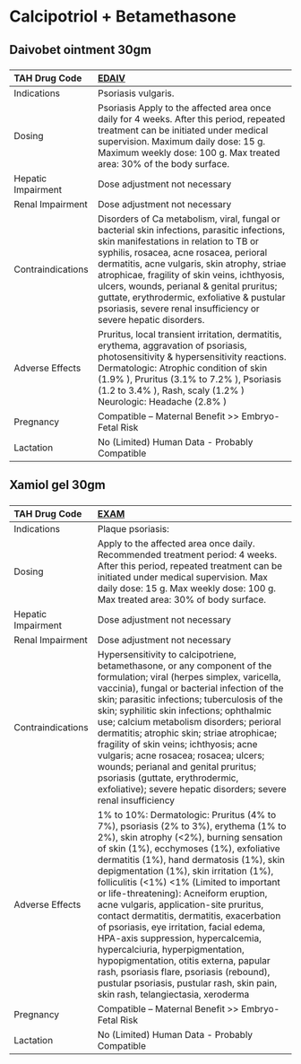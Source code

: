 # Calcipotriol + Betamethasone

## Daivobet ointment 30gm

##### 

| TAH Drug Code      | [EDAIV](https://www.tahsda.org.tw/drugs/hissearch.php?drug_code=EDAIV)                                                                                                                                                                                                                                                                                                                                                                           |
|:-------------------|:-------------------------------------------------------------------------------------------------------------------------------------------------------------------------------------------------------------------------------------------------------------------------------------------------------------------------------------------------------------------------------------------------------------------------------------------------|
| Indications        | Psoriasis vulgaris.                                                                                                                                                                                                                                                                                                                                                                                                                              |
| Dosing             | Psoriasis Apply to the affected area once daily for 4 weeks. After this period, repeated treatment can be initiated under medical supervision. Maximum daily dose: 15 g. Maximum weekly dose: 100 g. Max treated area: 30% of the body surface.                                                                                                                                                                                                  |
| Hepatic Impairment | Dose adjustment not necessary                                                                                                                                                                                                                                                                                                                                                                                                                    |
| Renal Impairment   | Dose adjustment not necessary                                                                                                                                                                                                                                                                                                                                                                                                                    |
| Contraindications  | Disorders of Ca metabolism, viral, fungal or bacterial skin infections, parasitic infections, skin manifestations in relation to TB or syphilis, rosacea, acne rosacea, perioral dermatitis, acne vulgaris, skin atrophy, striae atrophicae, fragility of skin veins, ichthyosis, ulcers, wounds, perianal & genital pruritus; guttate, erythrodermic, exfoliative & pustular psoriasis, severe renal insufficiency or severe hepatic disorders. |
| Adverse Effects    | Pruritus, local transient irritation, dermatitis, erythema, aggravation of psoriasis, photosensitivity & hypersensitivity reactions. Dermatologic: Atrophic condition of skin (1.9% ), Pruritus (3.1% to 7.2% ), Psoriasis (1.2 to 3.4% ), Rash, scaly (1.2% ) Neurologic: Headache (2.8% )                                                                                                                                                      |
| Pregnancy          | Compatible – Maternal Benefit >> Embryo-Fetal Risk                                                                                                                                                                                                                                                                                                                                                                                               |
| Lactation          | No (Limited) Human Data - Probably Compatible                                                                                                                                                                                                                                                                                                                                                                                                    |

## Xamiol gel 30gm

##### 

| TAH Drug Code      | [EXAM](https://www.tahsda.org.tw/drugs/hissearch.php?drug_code=EXAM)                                                                                                                                                                                                                                                                                                                                                                                                                                                                                                                                                                                                                                                                        |
|:-------------------|:--------------------------------------------------------------------------------------------------------------------------------------------------------------------------------------------------------------------------------------------------------------------------------------------------------------------------------------------------------------------------------------------------------------------------------------------------------------------------------------------------------------------------------------------------------------------------------------------------------------------------------------------------------------------------------------------------------------------------------------------|
| Indications        | Plaque psoriasis:                                                                                                                                                                                                                                                                                                                                                                                                                                                                                                                                                                                                                                                                                                                           |
| Dosing             | Apply to the affected area once daily. Recommended treatment period: 4 weeks. After this period, repeated treatment can be initiated under medical supervision. Max daily dose: 15 g. Max weekly dose: 100 g. Max treated area: 30% of body surface.                                                                                                                                                                                                                                                                                                                                                                                                                                                                                        |
| Hepatic Impairment | Dose adjustment not necessary                                                                                                                                                                                                                                                                                                                                                                                                                                                                                                                                                                                                                                                                                                               |
| Renal Impairment   | Dose adjustment not necessary                                                                                                                                                                                                                                                                                                                                                                                                                                                                                                                                                                                                                                                                                                               |
| Contraindications  | Hypersensitivity to calcipotriene, betamethasone, or any component of the formulation; viral (herpes simplex, varicella, vaccinia), fungal or bacterial infection of the skin; parasitic infections; tuberculosis of the skin; syphilitic skin infections; ophthalmic use; calcium metabolism disorders; perioral dermatitis; atrophic skin; striae atrophicae; fragility of skin veins; ichthyosis; acne vulgaris; acne rosacea; rosacea; ulcers; wounds; perianal and genital pruritus; psoriasis (guttate, erythrodermic, exfoliative); severe hepatic disorders; severe renal insufficiency                                                                                                                                             |
| Adverse Effects    | 1% to 10%: Dermatologic: Pruritus (4% to 7%), psoriasis (2% to 3%), erythema (1% to 2%), skin atrophy (<2%), burning sensation of skin (1%), ecchymoses (1%), exfoliative dermatitis (1%), hand dermatosis (1%), skin depigmentation (1%), skin irritation (1%), folliculitis (<1%) <1% (Limited to important or life-threatening): Acneiform eruption, acne vulgaris, application-site pruritus, contact dermatitis, dermatitis, exacerbation of psoriasis, eye irritation, facial edema, HPA-axis suppression, hypercalcemia, hypercalciuria, hyperpigmentation, hypopigmentation, otitis externa, papular rash, psoriasis flare, psoriasis (rebound), pustular psoriasis, pustular rash, skin pain, skin rash, telangiectasia, xeroderma |
| Pregnancy          | Compatible – Maternal Benefit >> Embryo-Fetal Risk                                                                                                                                                                                                                                                                                                                                                                                                                                                                                                                                                                                                                                                                                          |
| Lactation          | No (Limited) Human Data - Probably Compatible                                                                                                                                                                                                                                                                                                                                                                                                                                                                                                                                                                                                                                                                                               |

